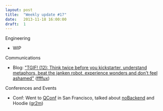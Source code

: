 ```yaml
---
layout: post
title:  "Weekly update #17"
date:   2013-11-18 16:00:00
draft:  1
---
```


Engineering

* WIP

Communications

* Blog: ["TGIF! (12): Think twice before you kickstarter, understand metaphors, beat the janken robot, experience wonders and don't feel ashamed"](http://blog.hood.ie/2013/11/tgif-12-think-twice-before-you-kickstarter-understand-metaphors-beat-the-janken-robot-experience-wonders-and-dont-feel-ashamed/) ([ffffux](https://github.com/ffffux))

Conferences and Events

* Conf: Went to [QConf](https://www.qconf.com/) in San Francisco, talked about [noBackend](http://nobackend.org) and Hoodie ([gr2m](https://github.com/gr2m))

